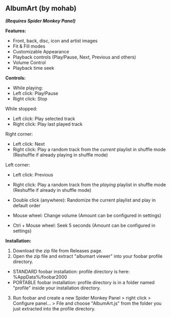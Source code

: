 ## AlbumArt (by mohab)

***(Requires Spider Monkey Panel)***

**Features:**
- Front, back, disc, icon and artist images
- Fit & Fill modes
- Customizable Appearance
- Playback controls (Play/Pause, Next, Previous and others)
- Volume Control
- Playback time seek

**Controls:**
- While playing:
- Left click: Play/Pause
- Right click: Stop

While stopped:
- Left click: Play selected track
- Right click: Play last played track

Right corner:
- Left click: Next
- Right click: Play a random track from the *current* playlist in shuffle mode (Reshuffle if already playing in shuffle mode)

Left corner:
- Left click: Previous
- Right click: Play a random track from the *playing* playlist in shuffle mode (Reshuffle if already in shuffle mode)

- Double click (anywhere): Randomize the current playlist and play in default order

- Mouse wheel: Change volume (Amount can be configured in settings)
- Ctrl + Mouse wheel: Seek 5 seconds (Amount can be configured in settings)

**Installation:**
1. Download the zip file from Releases page.
2. Open the zip file and extract "albumart viewer" into your foobar profile directory.
- STANDARD foobar installation: profile directory is here: %AppData%/foobar2000
- PORTABLE foobar installation: profile directory is in a folder named "profile" inside your installation directory.
3. Run foobar and create a new Spider Monkey Panel > right click > Configure panel... > File and choose "AlbumArt.js" from the folder you just extracted into the profile directory.
